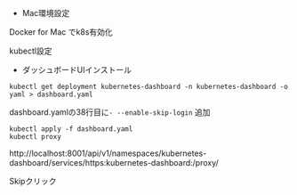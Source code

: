 - Mac環境設定

Docker for Mac でk8s有効化

kubectl設定


- ダッシュボードUIインストール

```
kubectl get deployment kubernetes-dashboard -n kubernetes-dashboard -o yaml > dashboard.yaml
```
dashboard.yamlの38行目に```- --enable-skip-login``` 追加
```
kubectl apply -f dashboard.yaml
kubectl proxy
```
http://localhost:8001/api/v1/namespaces/kubernetes-dashboard/services/https:kubernetes-dashboard:/proxy/

Skipクリック


